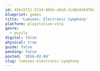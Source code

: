 ```yaml
---
id: 45b15f11-5114-465b-a9a8-2c40c845d79c
blueprint: games
title: 'Lumines: Electronic Symphony'
platform: playstation-vita
genre:
  - puzzle
digital: false
physical: true
guide: false
pending: false
posted: '2016-02-04'
slug: lumines-electronic-symphony
---
```

